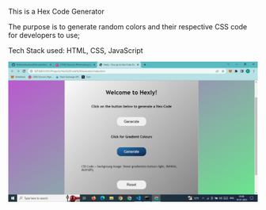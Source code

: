 This is a Hex Code Generator

The purpose is to generate random colors and their respective CSS code for developers to use;


Tech Stack used: HTML, CSS, JavaScript




![Screenshot(222)](https://github.com/TusharKesarwani/Front-End-Projects/blob/c69cf218f886b09f1034f2bd38468138062364f4/Projects/Hex%20Code%20Generator/Screenshot%20(222).png)
